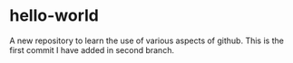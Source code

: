 # hello-world
A new repository to learn the use of various aspects of github.
This is the first commit I have added in second branch.
